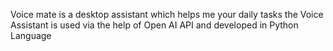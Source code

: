 Voice mate is a desktop assistant which helps me your daily tasks 
the Voice Assistant is used via the help of Open AI API and developed in Python Language 
